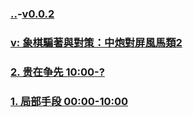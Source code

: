 ### [..](..)-[v0.0.2](https://github.com/littleflute/cchess/edit/master/ref/pu/PianZhaoYuDuiCe/2/readme.md)
### [v: 象棋騙著與對策：中炮對屏風馬類2](https://www.youtube.com/watch?v=kGRXRJ55vQs)
### [2. 贵在争先 10:00-? ](2/index.html)
### [1. 局部手段 00:00-10:00](1/index.html)

